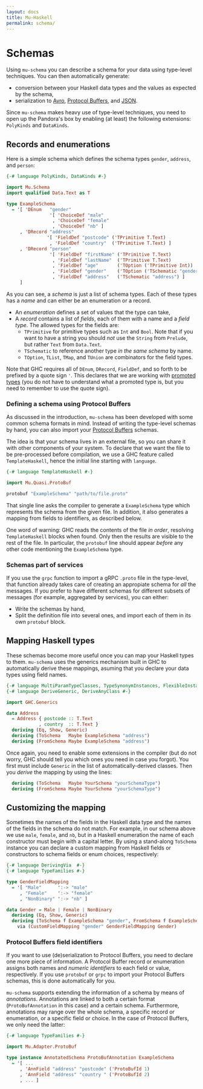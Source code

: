 ```yaml
---
layout: docs
title: Mu-Haskell
permalink: schema/
---
```


# Schemas

Using `mu-schema` you can describe a schema for your data using type-level techniques. You can then automatically generate:

* conversion between your Haskell data types and the values as expected by the schema,
* serialization to [Avro](https://avro.apache.org/), [Protocol Buffers](https://developers.google.com/protocol-buffers/), and [JSON](https://www.json.org/).

Since `mu-schema` makes heavy use of type-level techniques, you need to open up the Pandora's box by enabling (at least) the following extensions: `PolyKinds` and `DataKinds`.

## Records and enumerations

Here is a simple schema which defines the schema types `gender`, `address`, and `person`:

```haskell
{-# language PolyKinds, DataKinds #-}

import Mu.Schema
import qualified Data.Text as T

type ExampleSchema
  = '[ 'DEnum   "gender"
                '[ 'ChoiceDef "male"
                 , 'ChoiceDef "female"
                 , 'ChoiceDef "nb" ]
     , 'DRecord "address"
               '[ 'FieldDef "postcode" ('TPrimitive T.Text)
                , 'FieldDef "country"  ('TPrimitive T.Text) ]
     , 'DRecord "person"
                '[ 'FieldDef "firstName" ('TPrimitive T.Text)
                 , 'FieldDef "lastName"  ('TPrimitive T.Text)
                 , 'FieldDef "age"       ('TOption ('TPrimitive Int))
                 , 'FieldDef "gender"    ('TOption ('TSchematic "gender"))
                 , 'FieldDef "address"   ('TSchematic "address") ]
     ]
```

As you can see, a *schema* is just a list of schema types. Each of these types has a *name* and can either be an enumeration or a record.

* An *enumeration* defines a set of values that the type can take,
* A *record* contains a list of *fields*, each of them with a name and a *field type*. The allowed types for the fields are:
  * `TPrimitive` for primitive types such as `Int` and `Bool`. Note that if you want to have a string you should *not* use the `String` from `Prelude`, but rather `Text` from `Data.Text`.
  * `TSchematic` to reference another type *in the same schema* by name.
  * `TOption`, `TList`, `TMap`, and `TUnion` are combinators for the field types.

Note that GHC requires all of `DEnum`, `DRecord`, `FieldDef`, and so forth to be prefixed by a quote sign `'`. This declares that we are working with [promoted types](https://downloads.haskell.org/~ghc/latest/docs/html/users_guide/glasgow_exts.html#datatype-promotion) (you do not have to understand what a promoted type is, but you need to remember to use the quote sign).

### Defining a schema using Protocol Buffers

As discussed in the introduction, `mu-schema` has been developed with some common schema formats in mind. Instead of writing the type-level schemas by hand, you can also import your [Protocol Buffers](https://developers.google.com/protocol-buffers/) schemas.

The idea is that your schema lives in an external file, so you can share it with other components of your system. To declare that we want the file to be pre-processed before compilation, we use a GHC feature called `TemplateHaskell`, hence the initial line starting with `language`.

```haskell
{-# language TemplateHaskell #-}

import Mu.Quasi.ProtoBuf

protobuf "ExampleSchema" "path/to/file.proto"
```

That single line asks the compiler to generate a `ExampleSchema` type which represents the schema from the given file. In addition, it also generates a mapping from fields to identifiers, as described below.

One word of warning: GHC reads the contents of the file *in order*, resolving `TemplateHaskell` blocks when found. Only then the results are visible to the rest of the file. In particular, the `protobuf` line should appear *before* any other code mentioning the `ExampleSchema` type.

### Schemas part of services

If you use the `grpc` function to import a gRPC `.proto` file in the type-level, that function already takes care of creating an appropiate schema for *all* the messages. If you prefer to have different schemas for different subsets of messages (for example, aggregated by services), you can either:

* Write the schemas by hand,
* Split the definition file into several ones, and import each of them in its own `protobuf` block.

## Mapping Haskell types

These schemas become more useful once you can map your Haskell types to them. `mu-schema` uses the generics mechanism built in GHC to automatically derive these mappings, asuming that you declare your data types using field names.

```haskell
{-# language MultiParamTypeClasses, TypeSynonymInstances, FlexibleInstances #-}
{-# language DeriveGeneric, DeriveAnyClass #-}

import GHC.Generics

data Address
  = Address { postcode :: T.Text
            , country  :: T.Text }
  deriving (Eq, Show, Generic)
  deriving (ToSchema   Maybe ExampleSchema "address")
  deriving (FromSchema Maybe ExampleSchema "address")
```

Once again, you need to enable some extensions in the compiler (but do not worry, GHC should tell you which ones you need in case you forgot). You first must include `Generic` in the list of automatically-derived classes. Then you *derive* the mapping by using the lines:

```haskell
  deriving (ToSchema   Maybe YourSchema "yourSchemaType")
  deriving (FromSchema Maybe YourSchema "yourSchemaType")
```

## Customizing the mapping

Sometimes the names of the fields in the Haskell data type and the names of the fields in the schema do not match. For example, in our schema above we use `male`, `female`, and `nb`, but in a Haskell enumeration the name of each constructor must begin with a capital letter. By using a stand-along `ToSchema` instance you can declare a custom mapping from Haskell fields or constructors to schema fields or enum choices, respectively:

```haskell
{-# language DerivingVia  #-}
{-# language TypeFamilies #-}

type GenderFieldMapping
  = '[ "Male"      ':-> "male"
     , "Female"    ':-> "female"
     , "NonBinary" ':-> "nb" ]

data Gender = Male | Female | NonBinary
  deriving (Eq, Show, Generic)
  deriving (ToSchema f ExampleSchema "gender", FromSchema f ExampleSchema "gender")
    via (CustomFieldMapping "gender" GenderFieldMapping Gender)
```

### Protocol Buffers field identifiers

If you want to use (de)serialization to Protocol Buffers, you need to declare one more piece of information. A Protocol Buffer record or enumeration assigns both names and *numeric identifiers* to each field or value, respectively. If you use `protobuf` or `grpc` to import your Protocol Buffers schemas, this is done automatically for you.

`mu-schema` supports extending the information of a schema by means of *annotations*. Annotations are linked to both a certain format (`ProtoBufAnnotation` in this case) and a certain schema. Furthermore, annotations may range over the whole schema, a specific record or enumeration, or a specific field or choice. In the case of Protocol Buffers, we only need the latter:

```haskell
{-# language TypeFamilies #-}

import Mu.Adapter.ProtoBuf

type instance AnnotatedSchema ProtoBufAnnotation ExampleSchema
  = '[ ...
     , 'AnnField "address" "postcode" ('ProtoBufId 1)
     , 'AnnField "address" "country " ('ProtoBufId 2)
     , ... ]
```
